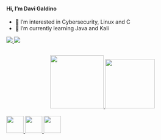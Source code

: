  #### Hi, I’m Davi Galdino 
- 👀 I’m interested in Cybersecurity, Linux and C
- 🌱 I’m currently learning Java and Kali

<div> 
  <a href="mailto:contatodavigos@gmail.com" target="_blank"><img src="https://img.shields.io/badge/Gmail-D14836?style=for-the-badge&logo=gmail&logoColor=white" target="_blank"</a>
     <a href="https://www.linkedin.com/in/davi-galdino-348a99213/" target="_blank"><img src="https://img.shields.io/badge/-LinkedIn-%230077B5?style=for-the-badge&logo=linkedin&logoColor=white" target="_blank"></a> 
  
##
    
</div>
<div align="center">
  <a href="https://github.com/Davi-Ga">
    <img height="140em" src="https://github-readme-stats.vercel.app/api?username=Davi-Ga&show_icons=true&theme=onedark&include_all_commits=true&count_private=true"/>
      <img height="130em" src="https://github-readme-stats.vercel.app/api/top-langs/?username=Davi-Ga&layout=compact&langs_count=7&theme=onedark"/>
</div>

 <div style="display: inline_block"><br>
   <img height="45em" img src="https://cdn.jsdelivr.net/gh/devicons/devicon/icons/c/c-plain.svg" />
      <img height="45em" img src="https://cdn.jsdelivr.net/gh/devicons/devicon/icons/java/java-original.svg" />
        <img height="45em" img src="https://cdn.jsdelivr.net/gh/devicons/devicon/icons/linux/linux-plain.svg" />
</div>
   
<!---
Ellihv/Ellihv is a ✨ special ✨ repository because its `README.md` (this file) appears on your GitHub profile.
You can click the Preview link to take a look at your changes.
--->
